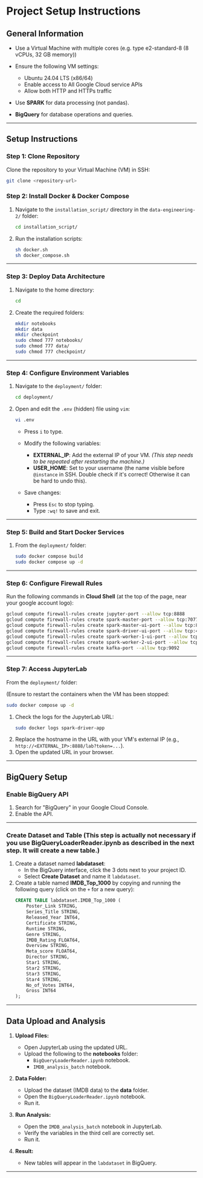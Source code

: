 
# Project Setup Instructions

## General Information
- Use a Virtual Machine with multiple cores (e.g. type e2-standard-8 (8 vCPUs, 32 GB memory))
- Ensure the following VM settings:
   - Ubuntu 24.04 LTS (x86/64)
   - Enable access to All Google Cloud service APIs
   - Allow both HTTP and HTTPs traffic
  
- Use **SPARK** for data processing (not pandas).
- **BigQuery** for database operations and queries.

---

## Setup Instructions

### Step 1: Clone Repository
Clone the repository to your Virtual Machine (VM) in SSH:
```bash
git clone <repository-url>
```

### Step 2: Install Docker & Docker Compose
1. Navigate to the `installation_script/` directory in the `data-engineering-2/` folder:
   ```bash
   cd installation_script/
   ```
2. Run the installation scripts:
   ```bash
   sh docker.sh
   sh docker_compose.sh
   ```

---

### Step 3: Deploy Data Architecture
1. Navigate to the home directory:
   ```bash
   cd
   ```
2. Create the required folders:
   ```bash
   mkdir notebooks
   mkdir data
   mkdir checkpoint
   sudo chmod 777 notebooks/
   sudo chmod 777 data/
   sudo chmod 777 checkpoint/
   ```

---

### Step 4: Configure Environment Variables
1. Navigate to the `deployment/` folder:
   ```bash
   cd deployment/
   ```
2. Open and edit the `.env` (hidden) file using `vim`:
   ```bash
   vi .env
   ```
   - Press `i` to type.
   - Modify the following variables:
     - **EXTERNAL_IP**: Add the external IP of your VM. *(This step needs to be repeated after restarting the machine.)*
     - **USER_HOME**: Set to your username (the name visible before `@instance` in SSH. Double check if it's correct! Otherwise it can be hard to undo this).

   - Save changes:
     - Press `Esc` to stop typing.
     - Type `:wq!` to save and exit.

---

### Step 5: Build and Start Docker Services
1. From the `deployment/` folder:
   ```bash
   sudo docker compose build
   sudo docker compose up -d
   ```

---

### Step 6: Configure Firewall Rules
Run the following commands in **Cloud Shell** (at the top of the page, near your google account logo):
```bash
gcloud compute firewall-rules create jupyter-port --allow tcp:8888
gcloud compute firewall-rules create spark-master-port --allow tcp:7077
gcloud compute firewall-rules create spark-master-ui-port --allow tcp:8080
gcloud compute firewall-rules create spark-driver-ui-port --allow tcp:4040
gcloud compute firewall-rules create spark-worker-1-ui-port --allow tcp:8081
gcloud compute firewall-rules create spark-worker-2-ui-port --allow tcp:8082
gcloud compute firewall-rules create kafka-port --allow tcp:9092
```

---

### Step 7: Access JupyterLab
From the `deployment/` folder:

(Ensure to restart the containers when the VM has been stopped: 
```bash
sudo docker compose up -d
```
1. Check the logs for the JupyterLab URL:
   ```bash
   sudo docker logs spark-driver-app
   ```
2. Replace the hostname in the URL with your VM's external IP (e.g., `http://<EXTERNAL_IP>:8888/lab?token=...`).
3. Open the updated URL in your browser.

---

## BigQuery Setup

### Enable BigQuery API
1. Search for "BigQuery" in your Google Cloud Console.
2. Enable the API.

---

### Create Dataset and Table (This step is actually not necessary if you use BigQueryLoaderReader.ipynb as described in the next step. It will create a new table.)
1. Create a dataset named **labdataset**:
   - In the BigQuery interface, click the 3 dots next to your project ID.
   - Select **Create Dataset** and name it `labdataset`.
2. Create a table named **IMDB_Top_1000** by copying and running the following query (click on the `+` for a new query):
   ```sql
   CREATE TABLE labdataset.IMDB_Top_1000 (
       Poster_Link STRING,
       Series_Title STRING,
       Released_Year INT64,
       Certificate STRING,
       Runtime STRING,
       Genre STRING,
       IMDB_Rating FLOAT64,
       Overview STRING,
       Meta_score FLOAT64,
       Director STRING,
       Star1 STRING,
       Star2 STRING,
       Star3 STRING,
       Star4 STRING,
       No_of_Votes INT64,
       Gross INT64
   );
   

---

## Data Upload and Analysis

1. **Upload Files:**
   - Open JupyterLab using the updated URL.
   - Upload the following to the **notebooks** folder:
     - `BigQueryLoaderReader.ipynb` notebook.
     - `IMDB_analysis_batch` notebook.

2. **Data Folder:**
   - Upload the dataset (IMDB data) to the **data** folder.
   - Open the `BigQueryLoaderReader.ipynb` notebook.
   - Run it.

3. **Run Analysis:**
   - Open the `IMDB_analysis_batch` notebook in JupyterLab.
   - Verify the variables in the third cell are correctly set.
   - Run it.
   
4. **Result:**
   - New tables will appear in the `labdataset` in BigQuery.

---

